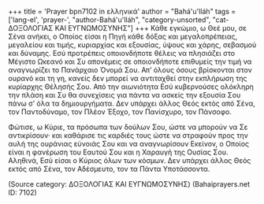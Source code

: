 +++
title = 'Prayer bpn7102 in ελληνικά'
author = "Bahá'u'lláh"
tags = ['lang-el', 'prayer-', "author-Bahá'u'lláh", "category-unsorted", "cat-∆ΟΞΟΛΟΓΙΑΣ ΚΑΙ ΕΥΓΝΩΜΟΣΥΝΗΣ"]
+++
Κάθε εγκώµιο, ω Θεέ µου, σε Σένα ανήκει, ο Οποίος είσαι η Πηγή κάθε δόξας και µεγαλοπρέπειας, µεγαλείου και τιµής, κυριαρχίας και εξουσίας, ύψους και χάρης, σεβασµού και δύναµης. Εσύ προτρέπεις οποιονδήποτε θέλεις να πλησιάζει στο Μέγιστο Ωκεανό και Συ απονέµεις σε οποιονδήποτε επιθυµείς την τιµή να αναγνωρίζει το Πανάρχαιο Όνοµά Σου. Απ’ όλους όσους βρίσκονται στον ουρανό και τη γη, κανείς δεν µπορεί να αντιταχθεί στην εκπλήρωση της κυρίαρχης Θέλησής Σου. Από την αιωνιότητα Εσύ κυβερνούσες ολόκληρη την πλάση και Συ θα συνεχίσεις για πάντα να ασκείς την εξουσία Σου πάνω σ’ όλα τα δηµιουργήµατα. ∆εν υπάρχει άλλος Θεός εκτός από Σένα, τον Παντοδύναµο, τον Πλέον Έξοχο, τον Πανίσχυρο, τον Πάνσοφο.

Φώτισε, ω Κύριε, τα πρόσωπα των δούλων Σου, ώστε να µπορούν να Σε αντικρίσουν· και καθάρισε τις καρδιές τους ώστε να στραφούν προς την αυλή της ουράνιας εύνοιάς Σου και να αναγνωρίσουν Εκείνον, ο Οποίος είναι η φανέρωση του Εαυτού Σου και η Χαραυγή της Ουσίας Σου. Αληθινά, Εσύ είσαι ο Κύριος όλων των κόσµων. ∆εν υπάρχει άλλος Θεός εκτός από Σένα, τον Αδέσµευτο, τον τα Πάντα Υποτάσσοντα.

(Source category: ∆ΟΞΟΛΟΓΙΑΣ ΚΑΙ ΕΥΓΝΩΜΟΣΥΝΗΣ)
(Bahaiprayers.net ID: 7102)
